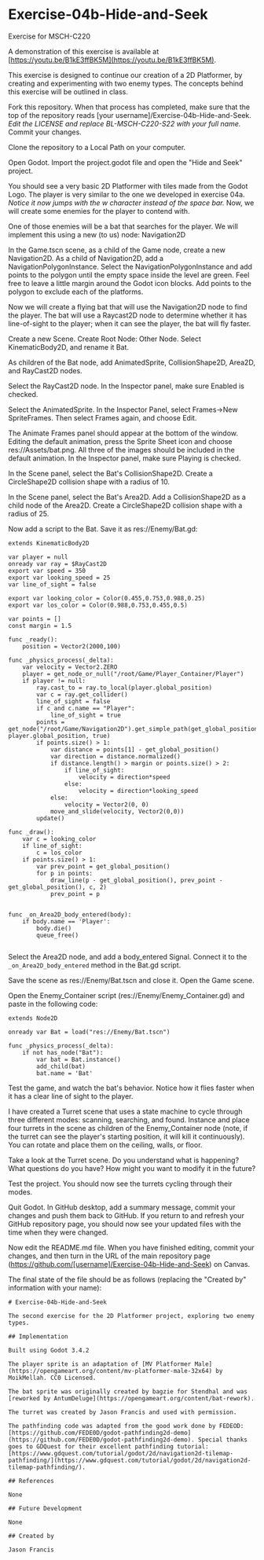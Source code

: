 # Exercise-04b-Hide-and-Seek

Exercise for MSCH-C220

A demonstration of this exercise is available at [https://youtu.be/B1kE3ffBK5M](https://youtu.be/B1kE3ffBK5M).

This exercise is designed to continue our creation of a 2D Platformer, by creating and experimenting with two enemy types. The concepts behind this exercise will be outlined in class.

Fork this repository. When that process has completed, make sure that the top of the repository reads [your username]/Exercise-04b-Hide-and-Seek. *Edit the LICENSE and replace BL-MSCH-C220-S22 with your full name.* Commit your changes.

Clone the repository to a Local Path on your computer.

Open Godot. Import the project.godot file and open the "Hide and Seek" project.

You should see a very basic 2D Platformer with tiles made from the Godot Logo. The player is very similar to the one we developed in exercise 04a. *Notice it now jumps with the w character instead of the space bar.* Now, we will create some enemies for the player to contend with.

One of those enemies will be a bat that searches for the player. We will implement this using a new (to us) node: Navigation2D

In the Game.tscn scene, as a child of the Game node, create a new Navigation2D. As a child of Navigation2D, add a NavigationPolygonInstance. Select the NavigationPolygonInstance and add points to the polygon until the empty space inside the level are green. Feel free to leave a little margin around the Godot icon blocks. Add points to the polygon to exclude each of the platforms.

Now we will create a flying bat that will use the Navigation2D node to find the player. The bat will use a Raycast2D node to determine whether it has line-of-sight to the player; when it can see the player, the bat will fly faster.

Create a new Scene. Create Root Node: Other Node. Select KinematicBody2D, and rename it Bat.

As children of the Bat node, add AnimatedSprite, CollisionShape2D, Area2D, and RayCast2D nodes.

Select the RayCast2D node. In the Inspector panel, make sure Enabled is checked.

Select the AnimatedSprite. In the Inspector Panel, select Frames->New SpriteFrames. Then select Frames again, and choose Edit.

The Animate Frames panel should appear at the bottom of the window. Editing the default animation, press the Sprite Sheet icon and choose res://Assets/bat.png. All three of the images should be included in the default animation. In the Inspector panel, make sure Playing is checked.

In the Scene panel, select the Bat's CollisionShape2D. Create a CircleShape2D collision shape with a radius of 10.

In the Scene panel, select the Bat's Area2D. Add a CollisionShape2D as a child node of the Area2D. Create a CircleShape2D collision shape with a radius of 25.

Now add a script to the Bat. Save it as res://Enemy/Bat.gd:

```
extends KinematicBody2D

var player = null
onready var ray = $RayCast2D
export var speed = 350
export var looking_speed = 25
var line_of_sight = false

export var looking_color = Color(0.455,0.753,0.988,0.25)
export var los_color = Color(0.988,0.753,0.455,0.5)

var points = []
const margin = 1.5

func _ready():
	position = Vector2(2000,100)

func _physics_process(_delta):
	var velocity = Vector2.ZERO
	player = get_node_or_null("/root/Game/Player_Container/Player")
	if player != null:
		ray.cast_to = ray.to_local(player.global_position)
		var c = ray.get_collider()
		line_of_sight = false
		if c and c.name == "Player":
			line_of_sight = true
		points = get_node("/root/Game/Navigation2D").get_simple_path(get_global_position(), player.global_position, true)
		if points.size() > 1:
			var distance = points[1] - get_global_position()
			var direction = distance.normalized()
			if distance.length() > margin or points.size() > 2:
				if line_of_sight:
					velocity = direction*speed
				else:
					velocity = direction*looking_speed
			else:
				velocity = Vector2(0, 0)
			move_and_slide(velocity, Vector2(0,0))
		update()

func _draw():
	var c = looking_color
	if line_of_sight:
		c = los_color
	if points.size() > 1:
		var prev_point = get_global_position()
		for p in points:
			draw_line(p - get_global_position(), prev_point - get_global_position(), c, 2)
			prev_point = p


func _on_Area2D_body_entered(body):
	if body.name == 'Player':
		body.die()
		queue_free()


```

Select the Area2D node, and add a body_entered Signal. Connect it to the `_on_Area2D_body_entered` method in the Bat.gd script.

Save the scene as res://Enemy/Bat.tscn and close it. Open the Game scene.

Open the Enemy_Container script (res://Enemy/Enemy_Container.gd) and paste in the following code:
```
extends Node2D

onready var Bat = load("res://Enemy/Bat.tscn")

func _physics_process(_delta):
	if not has_node("Bat"):
		var bat = Bat.instance()
		add_child(bat)
		bat.name = 'Bat'

```

Test the game, and watch the bat's behavior. Notice how it flies faster when it has a clear line of sight to the player.

I have created a Turret scene that uses a state machine to cycle through three different modes: scanning, searching, and found. Instance and place four turrets in the scene as children of the Enemy_Container node (note, if the turret can see the player's starting position, it will kill it continuously). You can rotate and place them on the ceiling, walls, or floor.

Take a look at the Turret scene. Do you understand what is happening? What questions do you have? How might you want to modify it in the future?

Test the project. You should now see the turrets cycling through their modes.

Quit Godot. In GitHub desktop, add a summary message, commit your changes and push them back to GitHub. If you return to and refresh your GitHub repository page, you should now see your updated files with the time when they were changed.

Now edit the README.md file. When you have finished editing, commit your changes, and then turn in the URL of the main repository page (https://github.com/[username]/Exercise-04b-Hide-and-Seek) on Canvas.

The final state of the file should be as follows (replacing the "Created by" information with your name):
```
# Exercise-04b-Hide-and-Seek

The second exercise for the 2D Platformer project, exploring two enemy types.

## Implementation

Built using Godot 3.4.2

The player sprite is an adaptation of [MV Platformer Male](https://opengameart.org/content/mv-platformer-male-32x64) by MoikMellah. CC0 Licensed.

The bat sprite was originally created by bagzie for Stendhal and was [reworked by AntumDeluge](https://opengameart.org/content/bat-rework). 

The turret was created by Jason Francis and used with permission.

The pathfinding code was adapted from the good work done by FEDEOD: [https://github.com/FEDE0D/godot-pathfinding2d-demo](https://github.com/FEDE0D/godot-pathfinding2d-demo). Special thanks goes to GDQuest for their excellent pathfinding tutorial: [https://www.gdquest.com/tutorial/godot/2d/navigation2d-tilemap-pathfinding/](https://www.gdquest.com/tutorial/godot/2d/navigation2d-tilemap-pathfinding/).

## References

None

## Future Development

None

## Created by 

Jason Francis
```
